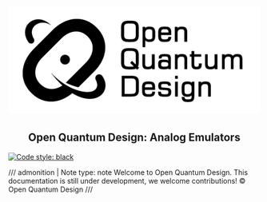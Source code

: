 # ![Open Quantum Design](./img/oqd-logo-text.png)

<div align="center">
    <h2 align="center">
        Open Quantum Design: Analog Emulators
    </h2>
</div>

[![Code style: black](https://img.shields.io/badge/code%20style-black-000000.svg)](https://github.com/ambv/black)

<!-- prettier-ignore -->
/// admonition | Note
    type: note
Welcome to Open Quantum Design.
This documentation is still under development, we welcome contributions! © Open Quantum Design
///

